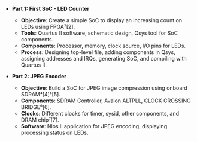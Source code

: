 - **Part 1: First SoC - LED Counter**
  - **Objective**: Create a simple SoC to display an increasing count on LEDs using FPGA²[2].
  - **Tools**: Quartus II software, schematic design, Qsys tool for SoC components.
  - **Components**: Processor, memory, clock source, I/O pins for LEDs.
  - **Process**: Designing top-level file, adding components in Qsys, assigning addresses and IRQs, generating SoC, and compiling with Quartus II.

- **Part 2: JPEG Encoder**
  - **Objective**: Build a SoC for JPEG image compression using onboard SDRAM⁴[4]⁵[5].
  - **Components**: SDRAM Controller, Avalon ALTPLL, CLOCK CROSSING BRIDGE⁶[6].
  - **Clocks**: Different clocks for timer, sysid, other components, and DRAM chip⁷[7].
  - **Software**: Nios II application for JPEG encoding, displaying processing status on LEDs.
